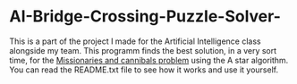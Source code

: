 # AI-Bridge-Crossing-Puzzle-Solver-
This is a part of the project I made for the Artificial Intelligence class alongside my team. This programm finds the best solution, in a very sort time, for the [Missionaries and cannibals problem](https://en.wikipedia.org/wiki/Missionaries_and_cannibals_problem) using the A star algorithm. You can read the README.txt file to see how it works and use it yourself. 
